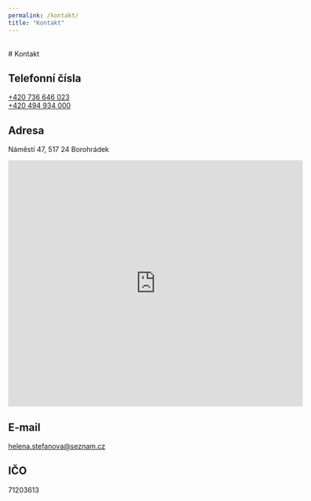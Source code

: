 ```yaml
---
permalink: /kontakt/
title: "Kontakt"
---
```

<br/>
# Kontakt

## Telefonní čísla
<a href="tel:+420-736-646-023">+420 736 646 023</a><br>
<a href="tel:+420-494-934-000">+420 494 934 000</a>

## Adresa
Náměstí 47, 517 24 Borohrádek

<div class="mapouter"><div class="gmap_canvas"><iframe width="600" height="500" id="gmap_canvas" src="https://maps.google.com/maps?q=N%C3%A1m%C4%9Bst%C3%AD%2047,%20517%2024%20Borohr%C3%A1dek&t=&z=19&ie=UTF8&iwloc=&output=embed" frameborder="0" scrolling="no" marginheight="0" marginwidth="0"></iframe><a href="https://123movies-to.org"></a><br><style>.mapouter{position:relative;text-align:right;height:500px;width:600px;}</style><a href="https://www.embedgooglemap.net">google map widget for website</a><style>.gmap_canvas {overflow:hidden;background:none!important;height:500px;width:600px;}</style></div></div>

## E-mail
<a href="mailto:helena.stefanova@seznam.cz">helena.stefanova@seznam.cz</a>

## IČO
71203613
